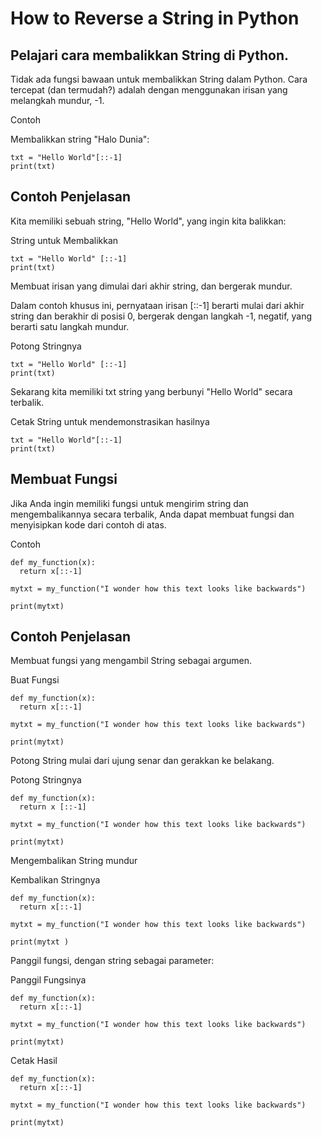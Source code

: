 # How to Reverse a String in Python

## Pelajari cara membalikkan String di Python.

<p>Tidak ada fungsi bawaan untuk membalikkan String dalam Python.
Cara tercepat (dan termudah?) adalah dengan menggunakan irisan yang melangkah mundur, -1.</p>

Contoh

Membalikkan string "Halo Dunia":
```
txt = "Hello World"[::-1]
print(txt)
```
## Contoh Penjelasan
Kita memiliki sebuah string, "Hello World", yang ingin kita balikkan:

String untuk Membalikkan
```
txt = "Hello World" [::-1]
print(txt)
```

Membuat irisan yang dimulai dari akhir string, dan bergerak mundur.

Dalam contoh khusus ini, pernyataan irisan [::-1] berarti mulai dari akhir string dan berakhir di posisi 0, bergerak dengan langkah -1, negatif, yang berarti satu langkah mundur.

Potong Stringnya
```
txt = "Hello World" [::-1]
print(txt)
```

Sekarang kita memiliki txt string yang berbunyi "Hello World" secara terbalik.

Cetak String untuk mendemonstrasikan hasilnya

```
txt = "Hello World"[::-1]
print(txt)
```
## Membuat Fungsi
Jika Anda ingin memiliki fungsi untuk mengirim string dan mengembalikannya secara terbalik, Anda dapat membuat fungsi dan menyisipkan kode dari contoh di atas.

Contoh
```
def my_function(x):
  return x[::-1]

mytxt = my_function("I wonder how this text looks like backwards")

print(mytxt)
```
## Contoh Penjelasan

Membuat fungsi yang mengambil String sebagai argumen.

Buat Fungsi
```
def my_function(x):
  return x[::-1]

mytxt = my_function("I wonder how this text looks like backwards")

print(mytxt)
```

Potong String mulai dari ujung senar dan gerakkan ke belakang.

Potong Stringnya
```
def my_function(x):
  return x [::-1]

mytxt = my_function("I wonder how this text looks like backwards")

print(mytxt)
```

Mengembalikan String mundur

Kembalikan Stringnya
```
def my_function(x):
  return x[::-1]

mytxt = my_function("I wonder how this text looks like backwards")

print(mytxt )
```

Panggil fungsi, dengan string sebagai parameter:

Panggil Fungsinya
```
def my_function(x):
  return x[::-1]

mytxt = my_function("I wonder how this text looks like backwards")

print(mytxt)
```

Cetak Hasil
```
def my_function(x):
  return x[::-1]

mytxt = my_function("I wonder how this text looks like backwards")

print(mytxt)
```
